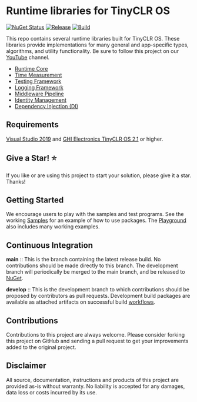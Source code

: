 # Runtime libraries for TinyCLR OS

[![NuGet Status](http://img.shields.io/nuget/v/Bytewizer.TinyCLR.Core.svg?style=flat&logo=nuget)](https://www.nuget.org/packages?q=bytewizer.tinyclr)
[![Release](https://github.com/bytewizer/runtime/actions/workflows/release.yml/badge.svg)](https://github.com/bytewizer/runtime/actions/workflows/release.yml)
[![Build](https://github.com/bytewizer/runtime/actions/workflows/actions.yml/badge.svg)](https://github.com/bytewizer/runtime/actions/workflows/actions.yml)

This repo contains several runtime libraries built for TinyCLR OS. These libraries provide implementations for many general and app-specific types, algorithms, and utility functionality.  Be sure to follow this project on our [YouTube](https://www.youtube.com/channel/UCfFRHPY9XEsfIC0pLTSJ8kw) channel. 


* <a href="https://github.com/bytewizer/runtime/tree/develop/src/Bytewizer.TinyCLR.Core">Runtime Core</a>
* <a href="https://github.com/bytewizer/runtime/tree/develop/src/Bytewizer.TinyCLR.Stopwatch">Time Measurement</a>
* <a href="https://github.com/bytewizer/runtime/tree/develop/src/Bytewizer.TinyCLR.Assertions">Testing Framework</a> 
* <a href="https://github.com/bytewizer/runtime/tree/develop/src/Bytewizer.TinyCLR.Logging">Logging Framework</a> 
* <a href="https://github.com/bytewizer/runtime/tree/develop/src/Bytewizer.TinyCLR.Pipeline">Middleware Pipeline</a> 
* <a href="https://github.com/bytewizer/runtime/tree/develop/src/Bytewizer.TinyCLR.Identity">Identity Management</a>
* <a href="https://github.com/bytewizer/runtime/tree/develop/src/Bytewizer.TinyCLR.DependencyInjection">Dependency Injection (DI)</a> 

## Requirements

<a href="https://visualstudio.microsoft.com/downloads/">Visual Studio 2019</a> and <a href="https://www.ghielectronics.com/">GHI Electronics TinyCLR OS 2.1</a> or higher.  

## Give a Star! :star:

If you like or are using this project to start your solution, please give it a star. Thanks!

## Getting Started

We encourage users to play with the samples and test programs. See the working [Samples](https://github.com/bytewizer/microserver/tree/master/samples) for an example of how to use packages. The [Playground](https://github.com/bytewizer/microserver/tree/master/playground) also includes many working examples.

## Continuous Integration

**main** :: This is the branch containing the latest release build. No contributions should be made directly to this branch. The development branch will periodically be merged to the main branch, and be released to [NuGet](https://www.nuget.org/packages?q=bytewizer.tinyclr).

**develop** :: This is the development branch to which contributions should be proposed by contributors as pull requests. Development build packages are available as attached artifacts on successful build [workflows](https://github.com/bytewizer/microserver/actions/workflows/actions.yml).

## Contributions

Contributions to this project are always welcome. Please consider forking this project on GitHub and sending a pull request to get your improvements added to the original project.

## Disclaimer

All source, documentation, instructions and products of this project are provided as-is without warranty. No liability is accepted for any damages, data loss or costs incurred by its use.